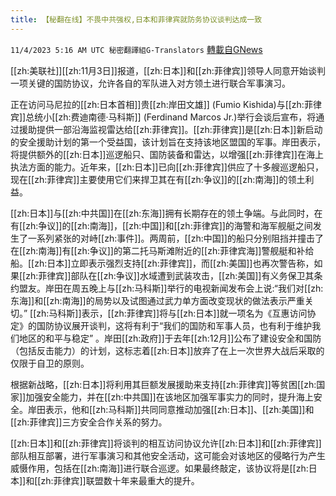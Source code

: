 ```yaml
---
title: 【秘翻在线】不畏中共强权,日本和菲律宾就防务协议谈判达成一致
---
```

`11/4/2023 5:16 AM UTC 秘密翻譯組G-Translators` [轉載自GNews](https://gnews.org/articles/1919731)

[[zh:美联社]][[zh:11月3日]]报道，[[zh:日本]]和[[zh:菲律宾]]领导人同意开始谈判一项关键的国防协议，允许各自的军队进入对方领土进行联合军事演习。

正在访问马尼拉的[[zh:日本首相]]贵[[zh:岸田文雄]] (Fumio Kishida)与[[zh:菲律宾]]总统小[[zh:费迪南德·马科斯]] (Ferdinand Marcos Jr.)举行会谈后宣布，将通过援助提供一部沿海监视雷达给[[zh:菲律宾]]。[[zh:菲律宾]]是[[zh:日本]]新启动的安全援助计划的第一个受益国，该计划旨在支持该地区盟国的军事。岸田表示，将提供额外的[[zh:日本]]巡逻船只、国防装备和雷达，以增强[[zh:菲律宾]]在海上执法方面的能力。近年来，[[zh:日本]]已向[[zh:菲律宾]]供应了十多艘巡逻船只，现在[[zh:菲律宾]]主要使用它们来捍卫其在有[[zh:争议]]的[[zh:南海]]的领土利益。

[[zh:日本]]与[[zh:中共国]]在[[zh:东海]]拥有长期存在的领土争端。与此同时，在有[[zh:争议]]的[[zh:南海]]，[[zh:中国]]和[[zh:菲律宾]]的海警和海军舰艇之间发生了一系列紧张的对峙[[zh:事件]]。两周前，[[zh:中国]]的船只分别阻挡并撞击了在[[zh:南海]]有[[zh:争议]]的第二托马斯滩附近的[[zh:菲律宾海]]警舰艇和补给船。[[zh:日本]]立即表示强烈支持[[zh:菲律宾]]，而[[zh:美国]]也再次警告称，如果[[zh:菲律宾]]部队在[[zh:争议]]水域遭到武装攻击，[[zh:美国]]有义务保卫其条约盟友。岸田在周五晚上与[[zh:马科斯]]举行的电视新闻发布会上说:“我们对[[zh:东海]]和[[zh:南海]]的局势以及试图通过武力单方面改变现状的做法表示严重关切。” [[zh:马科斯]]表示，[[zh:菲律宾]]将与[[zh:日本]]就一项名为《互惠访问协定》的国防协议展开谈判，这将有利于“我们的国防和军事人员，也有利于维护我们地区的和平与稳定” 。岸田[[zh:政府]]于去年[[zh:12月]]公布了建设安全和国防（包括反击能力）的计划，这标志着[[zh:日本]]放弃了在上一次世界大战后采取的仅限于自卫的原则。

根据新战略，[[zh:日本]]将利用其巨额发展援助来支持[[zh:菲律宾]]等贫困[[zh:国家]]加强安全能力，并在[[zh:中共国]]在该地区加强军事实力的同时，提升海上安全。岸田表示，他和[[zh:马科斯]]共同同意推动加强[[zh:日本]]、[[zh:美国]]和[[zh:菲律宾]]三方安全合作关系的努力。

[[zh:日本]]和[[zh:菲律宾]]将谈判的相互访问协议允许[[zh:日本]]和[[zh:菲律宾]]部队相互部署，进行军事演习和其他安全活动，这可能会对该地区的侵略行为产生威慑作用，包括在[[zh:南海]]进行联合巡逻。如果最终敲定，该协议将是[[zh:日本]]和[[zh:菲律宾]]联盟数十年来最重大的提升。
